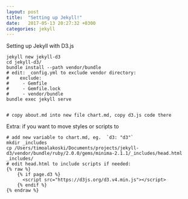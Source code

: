 ```yaml
---
layout: post
title:  "Setting up Jekyll!"
date:   2017-05-13 20:27:32 +0300
categories: jekyll
---
```

Setting up Jekyll with D3.js

    jekyll new jekyll-d3
    cd jekyll-d3/
    bundle install --path vendor/bundle
    # edit: _config.yml to exclude vendor directory:
    #    exclude:
    #     - Gemfile
    #     - Gemfile.lock
    #     - vendor/bundle
    bundle exec jekyll serve


    # copy about.md into new file chart.md, copy d3.js code there

Extra: if you want to move styles or scripts to <head>

    # add new variable to chart.md, eg.  `d3: "d3"`
    mkdir _includes
    cp /Users/timoalakoski/Documents/projects/jekyll-d3/vendor/bundle/ruby/2.0.0/gems/minima-2.1.1/_includes/head.html _includes/
    # edit head.html to include scripts if needed:
    {% raw %}
        {% if page.d3 %}
          <script src="https://d3js.org/d3.v4.min.js"></script>
        {% endif %}
    {% endraw %}  
